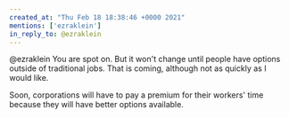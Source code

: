 ```yaml
---
created_at: "Thu Feb 18 18:38:46 +0000 2021"
mentions: ['ezraklein']
in_reply_to: @ezraklein
---
```


@ezraklein You are spot on. But it won't change until people have options outside of traditional jobs. That is coming, although not as quickly as I would like. 

Soon, corporations will have to pay a premium for their workers' time because they will have better options available.